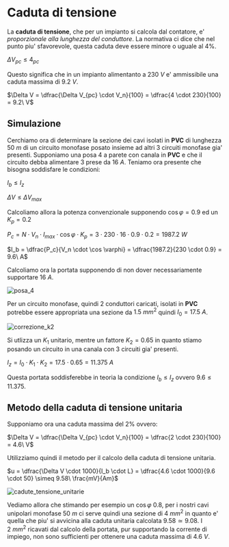 # Caduta di tensione  

La **caduta di tensione**, che per un impianto si calcola dal contatore, e' *proporzionale alla lunghezza del conduttore*. La normativa ci dice che nel punto piu' sfavorevole, questa caduta deve essere minore o uguale al 4%.  

$\Delta V_{pc} \le 4_{pc}$  

Questo significa che in un impianto alimentanto a $230\ V$ e' ammissibile una caduta massima di $9.2\ V$.  

$\Delta V = \dfrac{\Delta V_{pc} \cdot V_n}{100} = \dfrac{4 \cdot 230}{100} = 9.2\ V$  

## Simulazione  

Cerchiamo ora di determinare la sezione dei cavi isolati in **PVC** di lunghezza $50\ m$ di un circuito monofase posato insieme ad altri 3 circuiti monofase gia' presenti. Supponiamo una posa $4$ a parete con canala in **PVC** e che il circuito debba alimentare $3$ prese da $16\ A$. Teniamo ora presente che bisogna soddisfare le condizioni:  

$I_b \le I_z$  

$\Delta V \le \Delta V_{max}$  

Calcoliamo allora la potenza convenzionale supponendo $\cos \varphi = 0.9$ ed un $K_p = 0.2$  

$P_c = N \cdot V_n \cdot I_{max} \cdot \cos \varphi \cdot K_p = 3 \cdot 230 \cdot 16 \cdot 0.9 \cdot 0.2 = 1987.2\ W$  

$I_b = \dfrac{P_c}{V_n \cdot \cos \varphi} = \dfrac{1987.2}{230 \cdot 0.9} = 9.6\ A$  

Calcoliamo ora la portata supponendo di non dover necessariamente supportare $16\ A$.  

![posa_4](https://user-images.githubusercontent.com/7195133/221414018-636cce15-b258-4b5e-8cc1-6f02baf05f4d.jpg)  

Per un circuito monofase, quindi 2 conduttori caricati, isolati in **PVC** potrebbe essere appropriata una sezione da $1.5\ mm^2$ quindi $I_0 = 17.5\ A$.  

![correzione_k2](https://user-images.githubusercontent.com/7195133/221414203-e2da581b-68e9-4f2b-b08f-630494cd40c3.jpg)  

Si utlizza un $K_1$ unitario, mentre un fattore $K_2 = 0.65$ in quanto stiamo posando un circuito in una canala con 3 circuiti gia' presenti.  

$I_z = I_0 \cdot K_1 \cdot K_2 = 17.5 \cdot 0.65 = 11.375\ A$  

Questa portata soddisferebbe in teoria la condizione $I_b \le I_z$  ovvero $9.6 \le 11.375$. 

## Metodo della caduta di tensione unitaria

Supponiamo ora una caduta massima del 2% ovvero:  

$\Delta V = \dfrac{\Delta V_{pc} \cdot V_n}{100} = \dfrac{2 \cdot 230}{100} = 4.6\ V$  

Utilizziamo quindi il metodo per il calcolo della caduta di tensione unitaria.    

$u = \dfrac{\Delta V \cdot 1000}{I_b \cdot L} = \dfrac{4.6 \cdot 1000}{9.6 \cdot 50} \simeq 9.58\ \frac{mV}{Am}$    

![cadute_tensione_unitarie](https://user-images.githubusercontent.com/7195133/221426936-89e77f33-8603-42f3-86c9-f624d54dafff.jpg)

Vediamo allora che stimando per esempio un $\cos \varphi\ 0.8$, per i nostri cavi unipolari monofase $50\ m$ ci serve quindi una sezione di $4\ mm^2$ in quanto e' quella che piu' si avvicina alla caduta unitaria calcolata $9.58 \simeq 9.08$. I $2\ mm^2$ ricavati dal calcolo della portata, pur supportando la corrente di impiego, non sono sufficienti per ottenere una caduta massima di $4.6\ V$.
